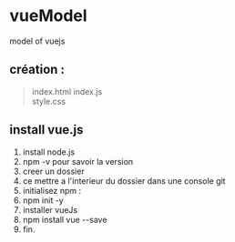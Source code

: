 # vueModel
model of vuejs
## création :  
> index.html
> index.js  
> style.css  
## install vue.js  
1. install node.js    
2. npm -v  pour savoir la version
3. creer un dossier   
4. ce mettre a l'interieur du dossier dans une console git  
5. initialisez npm : 
5. npm init -y  
6. installer vueJs 
6. npm install vue --save  
7. fin.  
